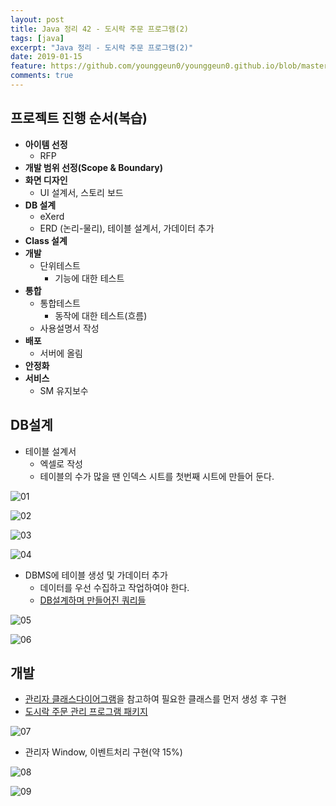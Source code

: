 ```yaml
---
layout: post
title: Java 정리 42 - 도시락 주문 프로그램(2)
tags: [java]
excerpt: "Java 정리 - 도시락 주문 프로그램(2)"
date: 2019-01-15
feature: https://github.com/younggeun0/younggeun0.github.io/blob/master/_posts/img/java/JavaImageFeature.png?raw=true
comments: true
---
```


## 프로젝트 진행 순서(복습)

* **아이템 선정**
    * RFP
* **개발 범위 선정(Scope & Boundary)**
* **화면 디자인**
    * UI 설계서, 스토리 보드
* **DB 설계**
    * eXerd
    * ERD (논리-물리), 테이블 설계서, 가데이터 추가
* **Class 설계**
* **개발**
    * 단위테스트 
        * 기능에 대한 테스트
* **통합**
  * 통합테스트
    * 동작에 대한 테스트(흐름)
  * 사용설명서 작성
* **배포**
    * 서버에 올림
* **안정화**
* **서비스**
  * SM 유지보수

## DB설계

* 테이블 설계서
  * 엑셀로 작성
  * 테이블의 수가 많을 땐 인덱스 시트를 첫번째 시트에 만들어 둔다.

![01](https://github.com/younggeun0/younggeun0.github.io/blob/master/_posts/img/java/42/01.png?raw=true)

![02](https://github.com/younggeun0/younggeun0.github.io/blob/master/_posts/img/java/42/02.png?raw=true)


![03](https://github.com/younggeun0/younggeun0.github.io/blob/master/_posts/img/java/42/03.png?raw=true)


![04](https://github.com/younggeun0/younggeun0.github.io/blob/master/_posts/img/java/42/04.png?raw=true)


* DBMS에 테이블 생성 및 가데이터 추가
  * 데이터를 우선 수집하고 작업하여야 한다.
  * [DB설계하며 만들어진 쿼리들](https://github.com/younggeun0/SSangYoung/tree/master/dev/query/lunch)


![05](https://github.com/younggeun0/younggeun0.github.io/blob/master/_posts/img/java/42/05.png?raw=true)


![06](https://github.com/younggeun0/younggeun0.github.io/blob/master/_posts/img/java/42/06.png?raw=true)


## 개발

* [관리자 클래스다이어그램](https://github.com/younggeun0/younggeun0.github.io/blob/master/_posts/img/java/41/13.png?raw=true)을 참고하여 필요한 클래스를 먼저 생성 후 구현
* [도시락 주문 관리 프로그램 패키지](https://github.com/younggeun0/SSangYoung/tree/master/dev/workspace/lunch_prj/src/kr/co/sist/lunch)

![07](https://github.com/younggeun0/younggeun0.github.io/blob/master/_posts/img/java/42/07.png?raw=true)

* 관리자 Window, 이벤트처리 구현(약 15%)

![08](https://github.com/younggeun0/younggeun0.github.io/blob/master/_posts/img/java/42/08.png?raw=true)

![09](https://github.com/younggeun0/younggeun0.github.io/blob/master/_posts/img/java/42/09.png?raw=true)
